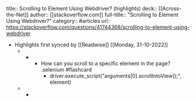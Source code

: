 title:: Scrolling to Element Using Webdriver? (highlights)
deck:: [[Across-the-Net]]
author:: [[stackoverflow.com]]
full-title:: "Scrolling to Element Using Webdriver?"
category:: #articles
url:: https://stackoverflow.com/questions/41744368/scrolling-to-element-using-webdriver

- Highlights first synced by [[Readwise]] [[Monday, 31-10-2022]]
	- -
		- How can you scroll to a specific element in the page? .selenium #flashcard
			- driver.execute_script("arguments[0].scrollIntoView();", element)
	- -